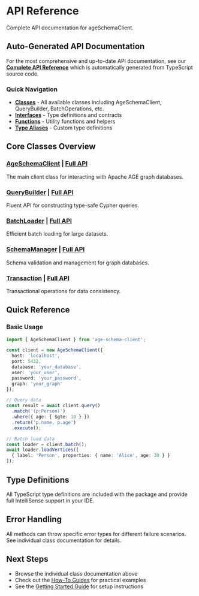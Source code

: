 # API Reference

Complete API documentation for ageSchemaClient.

## Auto-Generated API Documentation

For the most comprehensive and up-to-date API documentation, see our **[Complete API Reference](../api-generated/)** which is automatically generated from TypeScript source code.

### Quick Navigation
- **[Classes](../api-generated/#classes)** - All available classes including AgeSchemaClient, QueryBuilder, BatchOperations, etc.
- **[Interfaces](../api-generated/#interfaces)** - Type definitions and contracts
- **[Functions](../api-generated/#functions)** - Utility functions and helpers
- **[Type Aliases](../api-generated/#type-aliases)** - Custom type definitions

## Core Classes Overview

### [AgeSchemaClient](./client) | [Full API](../api-generated/classes/AgeSchemaClient)
The main client class for interacting with Apache AGE graph databases.

### [QueryBuilder](./query-builder) | [Full API](../api-generated/classes/QueryBuilder)
Fluent API for constructing type-safe Cypher queries.

### [BatchLoader](./batch-loader) | [Full API](../api-generated/classes/SchemaLoader)
Efficient batch loading for large datasets.

### [SchemaManager](./schema-manager) | [Full API](../api-generated/classes/SchemaValidator)
Schema validation and management for graph databases.

### [Transaction](./transaction) | [Full API](../api-generated/classes/TransactionManager)
Transactional operations for data consistency.

## Quick Reference

### Basic Usage

```typescript
import { AgeSchemaClient } from 'age-schema-client';

const client = new AgeSchemaClient({
  host: 'localhost',
  port: 5432,
  database: 'your_database',
  user: 'your_user',
  password: 'your_password',
  graph: 'your_graph'
});

// Query data
const result = await client.query()
  .match('(p:Person)')
  .where({ age: { $gte: 18 } })
  .return('p.name, p.age')
  .execute();

// Batch load data
const loader = client.batch();
await loader.loadVertices([
  { label: 'Person', properties: { name: 'Alice', age: 30 } }
]);
```

## Type Definitions

All TypeScript type definitions are included with the package and provide full IntelliSense support in your IDE.

## Error Handling

All methods can throw specific error types for different failure scenarios. See individual class documentation for details.

## Next Steps

- Browse the individual class documentation above
- Check out the [How-To Guides](../how-to-guides/basic-queries) for practical examples
- See the [Getting Started Guide](../getting-started/installation) for setup instructions
